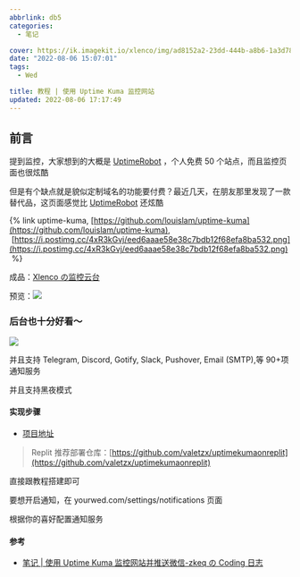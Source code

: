 ```yaml
---
abbrlink: db5
categories:
  - 笔记

cover: https://ik.imagekit.io/xlenco/img/ad8152a2-23dd-444b-a8b6-1a3d78941721.jpeg?ik-sdk-version=javascript-1.4.3&updatedAt=1661598662138
date: "2022-08-06 15:07:01"
tags:
  - Wed

title: 教程 | 使用 Uptime Kuma 监控网站
updated: 2022-08-06 17:17:49
---
```


## 前言

提到监控，大家想到的大概是 [UptimeRobot](https://uptimerobot.com/) ，个人免费 50 个站点，而且监控页面也很炫酷

但是有个缺点就是貌似定制域名的功能要付费？最近几天，在朋友那里发现了一款替代品，这页面感觉比 [UptimeRobot](https://uptimerobot.com/) 还炫酷

{% link uptime-kuma, [https://github.com/louislam/uptime-kuma](https://github.com/louislam/uptime-kuma),  [https://i.postimg.cc/4xR3kGvj/eed6aaae58e38c7bdb12f68efa8ba532.png](https://i.postimg.cc/4xR3kGvj/eed6aaae58e38c7bdb12f68efa8ba532.png)  %}

成品：[Xlenco の监控云台](https://uptime.xilej.repl.co/status/xlenco)

预览：![](https://nsso.eu.org/img/ff6946fc-cb28-43cc-b357-0f2b3a84d3d0.jpeg#crop=0&crop=0&crop=1&crop=1&id=j31uC&originHeight=1087&originWidth=1080&originalType=binary&ratio=1&rotation=0&showTitle=false&status=done&style=none&title=)

### 后台也十分好看～

![](https://nsso.eu.org/img/dcf48529-6a1c-46dc-b2f0-12afc5f3008b.jpeg#crop=0&crop=0&crop=1&crop=1&id=ptU5G&originHeight=679&originWidth=1080&originalType=binary&ratio=1&rotation=0&showTitle=false&status=done&style=none&title=)

并且支持 Telegram, Discord, Gotify, Slack, Pushover, Email (SMTP),等 90+项通知服务

并且支持黑夜模式

#### 实现步骤

- [项目地址](https://github.com/louislam/uptime-kuma)

> Replit 推荐部署仓库：[https://github.com/valetzx/uptimekumaonreplit](https://github.com/valetzx/uptimekumaonreplit)

直接跟教程搭建即可

要想开启通知，在 yourwed.com/settings/notifications 页面

根据你的喜好配置通知服务

#### 参考

- [笔记 | 使用 Uptime Kuma 监控网站并推送微信-zkeq の Coding 日志](https://icodeq.com/2022/3b048b84e37d/)
